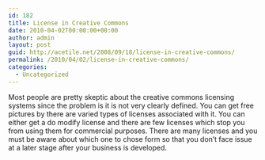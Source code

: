 ```yaml
---
id: 182
title: License in Creative Commons
date: 2010-04-02T00:00:00+00:00
author: admin
layout: post
guid: http://acetile.net/2008/09/18/license-in-creative-commons/
permalink: /2010/04/02/license-in-creative-commons/
categories:
  - Uncategorized
---
```

Most people are pretty skeptic about the creative commons licensing systems since the problem is it is not very clearly defined. You can get free pictures by there are varied types of licenses associated with it. You can either get a do modify license and there are few licenses which stop you from using them for commercial purposes. There are many licenses and you must be aware about which one to chose form so that you don&#8217;t face issue at a later stage after your business is developed.